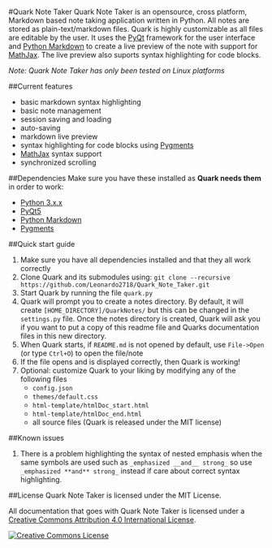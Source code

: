 #Quark Note Taker
Quark Note Taker is an opensource, cross platform, Markdown based note taking application written in Python.
All notes are stored as plain-text/markdown files. Quark is highly customizable as all files are editable
by the user.  It uses the [PyQt](http://www.riverbankcomputing.com/software/pyqt/intro)
framework for the user interface and [Python Markdown](https://github.com/waylan/Python-Markdown)
to create a live preview of the note with support for [MathJax](http://www.mathjax.org/).  The live preview
also suports syntax highlighting for code blocks.

*Note: Quark Note Taker has only been tested on Linux platforms*

##Current features
* basic markdown syntax highlighting
* basic note management
* session saving and loading
* auto-saving
* markdown live preview
* syntax highlighting for code blocks using [Pygments](http://pygments.org/)
* [MathJax](http://www.mathjax.org/) syntax support
* synchronized scrolling

##Dependencies
Make sure you have these installed as **Quark needs them** in order to work:

* [Python 3.x.x](https://docs.python.org/3/)
* [PyQt5](http://pyqt.sourceforge.net/Docs/PyQt5/index.html)
* [Python Markdown](https://github.com/waylan/Python-Markdown)
* [Pygments](http://pygments.org/)

##Quick start guide
1. Make sure you have all dependencies installed and that they all work correctly
2. Clone Quark and its submodules using: `git clone --recursive https://github.com/Leonardo2718/Quark_Note_Taker.git`
3. Start Quark by running the file `quark.py`
4. Quark will prompt you to create a notes directory.  By default, it will create
`[HOME_DIRECTORY]/QuarkNotes/` but this can be changed in the `settings.py`
file.  Once the notes directory is created, Quark will ask you if you want to put a
copy of this readme file and Quarks documentation files in this new directory.
5. When Quark starts, if `README.md` is not opened by default, use `File->Open` (or
type `Ctrl+O`) to open the file/note
6. If the file opens and is displayed correctly, then Quark is working!
7. Optional: customize Quark to your liking by modifying any of the following files
	- `config.json`
	- `themes/default.css`
	- `html-template/htmlDoc_start.html`
	- `html-template/htmlDoc_end.html`
	- all source files (Quark is released under the MIT license)


##Known issues
1. There is a problem highlighting the syntax of nested emphasis when the same symbols
are used such as `_emphasized __and__ strong_` so use `_emphasized **and** strong_` 
instead if care about correct syntax highlighting.

##License
Quark Note Taker is licensed under the MIT License.

All documentation that goes with Quark Note Taker is licensed under a [Creative Commons Attribution 4.0 International License](http://creativecommons.org/licenses/by/4.0/).

<a rel="license" href="http://creativecommons.org/licenses/by/4.0/"><img alt="Creative Commons License" style="border-width:0" src="https://i.creativecommons.org/l/by/4.0/88x31.png" /></a>
